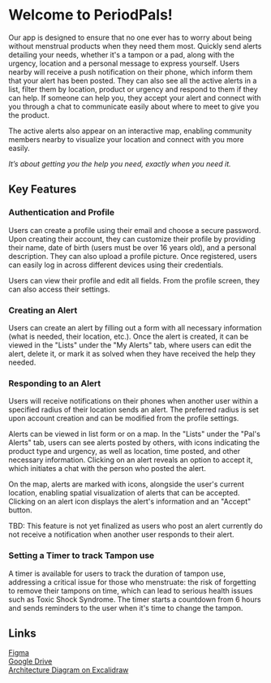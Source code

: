 # Welcome to PeriodPals!

Our app is designed to ensure that no one ever has to worry about being without menstrual products when they need them most. Quickly send alerts detailing your needs, whether it's a tampon or a pad, along with the urgency, location and a personal message to express yourself. Users nearby will receive a push notification on their phone, which inform them that your alert has been posted. They can also see all the active alerts in a list, filter them by location, product or urgency and respond to them if they can help. If someone can help you, they accept your alert and connect with you through a chat to communicate easily about where to meet to give you the product. 

The active alerts also appear on an interactive map, enabling community members nearby to visualize your location and connect with you more easily. 

_It’s about getting you the help you need, exactly when you need it._

## Key Features 
### Authentication and Profile
Users can create a profile using their email and choose a secure password. Upon creating their account, they can customize their profile by providing their name, date of birth (users must be over 16 years old), and a personal description. They can also upload a profile picture. Once registered, users can easily log in across different devices using their credentials. 

Users can view their profile and edit all fields. From the profile screen, they can also access their settings.

### Creating an Alert
Users can create an alert by filling out a form with all necessary information (what is needed, their location, etc.). Once the alert is created, it can be viewed in the "Lists" under the "My Alerts" tab, where users can edit the alert, delete it, or mark it as solved when they have received the help they needed.

### Responding to an Alert
Users will receive notifications on their phones when another user within a specified radius of their location sends an alert. The preferred radius is set upon account creation and can be modified from the profile settings.

Alerts can be viewed in list form or on a map. In the "Lists" under the "Pal's Alerts" tab, users can see alerts posted by others, with icons indicating the product type and urgency, as well as location, time posted, and other necessary information. Clicking on an alert reveals an option to accept it, which initiates a chat with the person who posted the alert.

On the map, alerts are marked with icons, alongside the user's current location, enabling spatial visualization of alerts that can be accepted. Clicking on an alert icon displays the alert's information and an "Accept" button.

TBD: This feature is not yet finalized as users who post an alert currently do not receive a notification when another user responds to their alert.

### Setting a Timer to track Tampon use
A timer is available for users to track the duration of tampon use, addressing a critical issue for those who menstruate: the risk of forgetting to remove their tampons on time, which can lead to serious health issues such as Toxic Shock Syndrome. The timer starts a countdown from 6 hours and sends reminders to the user when it's time to change the tampon.


## Links

[Figma](https://www.figma.com/team_invite/redeem/MnyBeEvw4fKH4aV5aVBpPb)  
[Google Drive](https://docs.google.com/document/d/1-qGE7yrF2O_BGeR_vdvgo5ePdevHa0nPuL4w-9gv3MQ/edit?usp=sharing)  
[Architecture Diagram on Excalidraw](https://excalidraw.com/#json=lpiSA-NXfQYNCk5Y5rum6,v7SoA4bWxsxzDLVKpPXyNg)
